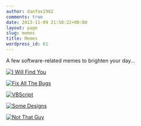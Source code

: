```yaml
---
author: danfox1982
comments: true
date: 2013-11-09 21:50:22+00:00
layout: page
slug: memes
title: Memes
wordpress_id: 61
---
```


A few software-related memes to brighten your day...

[![I Will Find You](http://localhost:8080/wp-content/uploads/2013/11/ZomboDroid09112013091147-300x168.jpg)](http://localhost:8080/wp-content/uploads/2013/11/ZomboDroid09112013091147.jpg)





[![Fix All The Bugs](http://localhost:8080/wp-content/uploads/2013/11/ZomboDroid09112013090059-300x225.jpg)](http://localhost:8080/wp-content/uploads/2013/11/ZomboDroid09112013090059.jpg)





[![VBScript](http://localhost:8080/wp-content/uploads/2013/11/ZomboDroid09112013091314-300x300.jpg)](http://localhost:8080/wp-content/uploads/2013/11/ZomboDroid09112013091314.jpg)





[![Some Designs](http://localhost:8080/wp-content/uploads/2013/11/ZomboDroid09112013091105-300x168.jpg)](http://localhost:8080/wp-content/uploads/2013/11/ZomboDroid09112013091105.jpg)





[![Not That Guy](http://localhost:8080/wp-content/uploads/2013/11/ZomboDroid09112013090822-300x300.jpg)](http://localhost:8080/wp-content/uploads/2013/11/ZomboDroid09112013090822.jpg)
